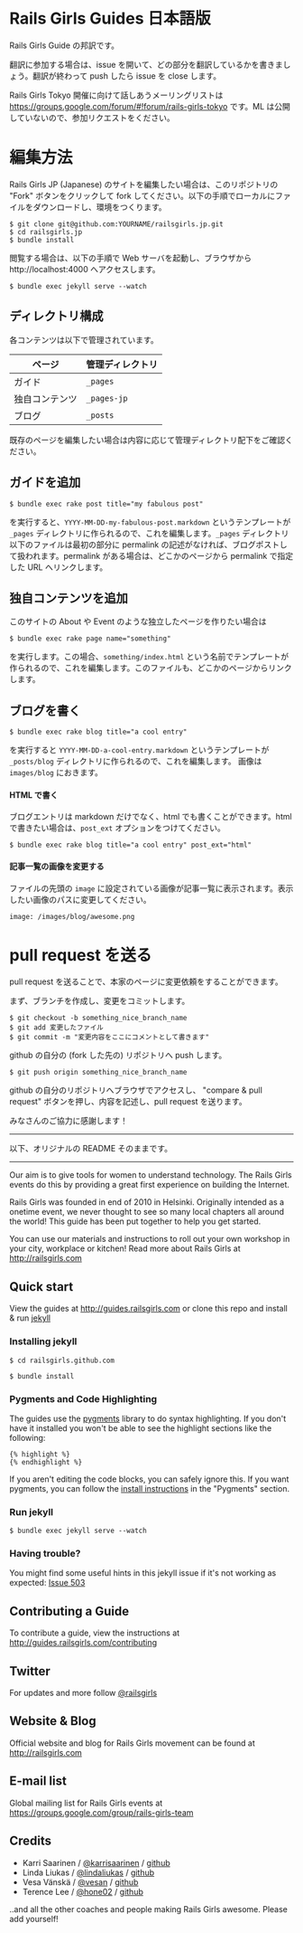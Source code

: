 # Rails Girls Guides 日本語版

Rails Girls Guide の邦訳です。

翻訳に参加する場合は、issue を開いて、どの部分を翻訳しているかを書きましょう。翻訳が終わって push したら issue を close します。

Rails Girls Tokyo 開催に向けて話しあうメーリングリストは https://groups.google.com/forum/#!forum/rails-girls-tokyo です。ML は公開していないので、参加リクエストをください。

# 編集方法

Rails Girls JP (Japanese) のサイトを編集したい場合は、このリポジトリの "Fork" ボタンをクリックして fork してください。以下の手順でローカルにファイルをダウンロードし、環境をつくります。

```
$ git clone git@github.com:YOURNAME/railsgirls.jp.git
$ cd railsgirls.jp
$ bundle install
```

閲覧する場合は、以下の手順で Web サーバを起動し、ブラウザから http://localhost:4000 へアクセスします。

```
$ bundle exec jekyll serve --watch
```

## ディレクトリ構成

各コンテンツは以下で管理されています。

| ページ | 管理ディレクトリ |
|---|---|
| ガイド | `_pages` |
| 独自コンテンツ | `_pages-jp` | 
| ブログ | `_posts` |

既存のページを編集したい場合は内容に応じて管理ディレクトリ配下をご確認ください。

## ガイドを追加

```
$ bundle exec rake post title="my fabulous post"
```

を実行すると、`YYYY-MM-DD-my-fabulous-post.markdown` というテンプレートが `_pages` ディレクトリに作られるので、これを編集します。`_pages` ディレクトリ以下のファイルは最初の部分に permalink の記述がなければ、ブログポストして扱われます。permalink がある場合は、どこかのページから permalink で指定した URL へリンクします。

## 独自コンテンツを追加

このサイトの About や Event のような独立したページを作りたい場合は

```
$ bundle exec rake page name="something"
```

を実行します。この場合、`something/index.html` という名前でテンプレートが作られるので、これを編集します。このファイルも、どこかのページからリンクします。

## ブログを書く

```
$ bundle exec rake blog title="a cool entry"
```

を実行すると `YYYY-MM-DD-a-cool-entry.markdown` というテンプレートが `_posts/blog` ディレクトリに作られるので、これを編集します。
画像は `images/blog` におきます。

#### HTML で書く

ブログエントリは markdown だけでなく、html でも書くことができます。html で書きたい場合は、`post_ext` オプションをつけてください。

```
$ bundle exec rake blog title="a cool entry" post_ext="html"
```

#### 記事一覧の画像を変更する

ファイルの先頭の `image` に設定されている画像が記事一覧に表示されます。表示したい画像のパスに変更してください。

```
image: /images/blog/awesome.png
```

# pull request を送る

pull request を送ることで、本家のページに変更依頼をすることができます。

まず、ブランチを作成し、変更をコミットします。

```
$ git checkout -b something_nice_branch_name
$ git add 変更したファイル
$ git commit -m "変更内容をここにコメントとして書きます"
```

github の自分の (fork した先の) リポジトリへ push します。

```
$ git push origin something_nice_branch_name
```

github の自分のリポジトリへブラウザでアクセスし、 "compare & pull request" ボタンを押し、内容を記述し、pull request を送ります。

みなさんのご協力に感謝します！

---

以下、オリジナルの README そのままです。

---

Our aim is to give tools for women to understand technology. The Rails Girls events do this by providing a great first experience on building the Internet.

Rails Girls was founded in end of 2010 in Helsinki. Originally intended as a onetime event, we never thought to see so many local chapters all around the world! This guide has been put together to help you get started.

You can use our materials and instructions to roll out your own workshop in your city, workplace or kitchen! Read more about Rails Girls at http://railsgirls.com

## Quick start

View the guides at http://guides.railsgirls.com or clone this repo and install & run [jekyll](https://github.com/mojombo/jekyll)

### Installing jekyll

```
$ cd railsgirls.github.com
```

```
$ bundle install
```

### Pygments and Code Highlighting

The guides use the [pygments](http://pygments.org/) library to do syntax highlighting. If you don't have it installed you won't be able to see the highlight sections like the following:

```
{% highlight %}
{% endhighlight %}
```

If you aren't editing the code blocks, you can safely ignore this. If you want pygments, you can follow the [install instructions](https://github.com/mojombo/jekyll/wiki/Install) in the "Pygments" section.

### Run jekyll

```
$ bundle exec jekyll serve --watch
```

### Having trouble?

You might find some useful hints in this jekyll issue if it's not working as expected: [Issue 503](https://github.com/mojombo/jekyll/issues/503)

## Contributing a Guide

To contribute a guide, view the instructions at http://guides.railsgirls.com/contributing

## Twitter

For updates and more follow [@railsgirls](https://twitter.com/railsgirls)

## Website & Blog

Official website and blog for Rails Girls movement can be found at http://railsgirls.com

## E-mail list

Global mailing list for Rails Girls events at https://groups.google.com/group/rails-girls-team

## Credits

* Karri Saarinen / [@karrisaarinen](https://twitter.com/karrisaarinen) / [github](http://github.com/ksaa)
* Linda Liukas / [@lindaliukas](https://twitter.com/lindaliukas) / [github](http://github.com/lindaliukas)
* Vesa Vänskä / [@vesan](https://twitter.com/vesan) / [github](http://github.com/vesan)
* Terence Lee / [@hone02](https://twitter.com/hone02) / [github](http://github.com/hone)

..and all the other coaches and people making Rails Girls awesome. Please add yourself!
